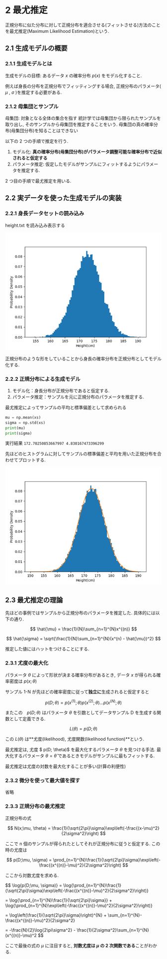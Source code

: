 # 2 最尤推定

正規分布に似た分布に対して正規分布を適合させる(フィットさせる)方法のことを最尤推定(Maximum Likelihood Estimation)という.

## 2.1 生成モデルの概要

### 2.1.1 生成モデルとは

生成モデルの目標: あるデータ $x$ の確率分布 $p(x)$ をモデル化すること.

例えば身長の分布を正規分布でフィッティングする場合, 正規分布のパラメータ( $\mu$ , $\sigma$ )を推定する必要がある.

### 2.1.2 母集団とサンプル

母集団: 対象となる全体の集合を指す
統計学では母集団から限られたサンプルを取り出し, そのサンプルから母集団を推定することをいう.
母集団の真の確率分布(母集団分布)を知ることはできない

以下の 2 つの手順で推定を行う.

1. モデル化: **真の確率分布(母集団分布)がパラメータ調整可能な確率分布で近似されると仮定する**
2. パラメータ推定: 仮定したモデルがサンプルにフィットするようにパラメータを推定する.

2 つ目の手順で最尤推定を用いる.

## 2.2 実データを使った生成モデルの実装

### 2.2.1 身長データセットの読み込み

height.txt を読み込み表示する

![alt text](img/2_4.png)

正規分布のような形をしていることから身長の確率分布を正規分布としてモデル化する.

### 2.2.2 正規分布による生成モデル

1. モデル化：身長分布が正規分布であると仮定する.
2. パラメータ推定：サンプルを元に正規分布のパラメータを推定する.

最尤推定によってサンプルの平均と標準偏差として求められる

```Python
mu = np.mean(xs)
sigma = np.std(xs)
print(mu)
print(sigma)
```

実行結果
`172.70250853667997
4.830167473396299`

先ほどのヒストグラムに対してサンプルの標準偏差と平均を用いた正規分布を合わせてプロットする.

![alt text](img/2_6.png)

## 2.3 最尤推定の理論

先ほどの事例ではサンプルから正規分布のパラメータを推定した.
具体的には以下の通り.

$$
\hat{\mu} = \frac{1}{N}\sum_{n=1}^{N}x^{(n)}
$$

$$
\hat{\sigma} = \sqrt{\frac{1}{N}\sum_{n=1}^{N}(x^(n) - \hat{\mu})^2}
$$

推定した値にはハットをつけることにする.

### 2.3.1 尤度の最大化

パラメータ $\theta$ によって形状が決まる確率分布があるとき, データ $x$ が得られる確率密度は
$p(x; \theta)$

サンプル 1-N が先ほどの確率密度に従って**独立に**生成されると仮定すると

$$
p(D;\theta) = p(x^{(1)};\theta) p(x^{(2)};\theta)...p(x^{(N)};\theta)
$$

またこの　$p(D;\theta)$ はパラメータ $\theta$ を引数としてデータサンプル D を生成する関数として定義できる.

$$
L(\theta) = p(D; \theta)
$$

この $L(\theta)$ は**尤度(likelihood), 尤度関数(likelihood function)**という.

最尤推定は, 尤度 $ p(D; \theta)$ を最大化するパラメータ $\theta$ を見つける手法.
最大化するパラメータ $\theta = \hat{\theta}$ であるときモデルがサンプルに最もフィットする.

最尤推定は尤度の対数を最大化することが多い(計算の利便性)

### 2.3.2 微分を使って最大値を探す

省略

### 2.3.3 正規分布の最尤推定

正規分布の式

$$
N(x;\mu, \theta) = \frac{1}{\sqrt{2\pi}\sigma}\exp\left(-\frac{(x-\mu)^2}{2\sigma^2}\right)
$$

ここで n 個のサンプルが得られたとしてそれが正規分布に従うと仮定する.
この時の尤度は

$$
p(D;\mu, \sigma) = \prod_{n=1}^{N}\frac{1}{\sqrt{2\pi}\sigma}\exp\left(-\frac{(x^{(n)}-\mu)^2}{2\sigma^2}\right)
$$

ここから対数尤度を求める.

$$
\log{p(D;\mu, \sigma)} = \log{\prod_{n=1}^{N}\frac{1}{\sqrt{2\pi}\sigma}\exp\left(-\frac{(x^{(n)}-\mu)^2}{2\sigma^2}\right)}

= \log{\prod_{n=1}^{N}\frac{1}{\sqrt{2\pi}\sigma}} + \log{\prod_{n=1}^{N}\exp\left(-\frac{(x^{(n)}-\mu)^2}{2\sigma^2}\right)}

= \log\left(\frac{1}{\sqrt{2\pi}\sigma}\right)^{N} + \sum_{n=1}^{N}-\frac{(x^{(n)}-\mu)^2}{2\sigma^2}

= -\frac{N}{2}\log{2\pi\sigma^2} - \frac{1}{2\sigma^2}\sum_{n=1}^{N}(x^{(n)}-\mu)^2
$$

ここで最後の式の $\mu$ に注目すると, **対数尤度は $\mu$ の 2 次関数である**ことがわかる.
